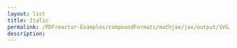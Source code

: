 ```yaml
---
layout: list
title: Italic
permalink: /PDFreactor-Examples/compoundFormats/mathjax/jax/output/SVG/fonts/TeX/Main/Italic/
description: 
---
```





